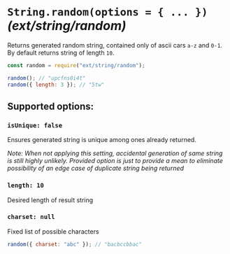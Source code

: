 # `String.random(options = { ... })` _(ext/string/random)_

Returns generated random string, contained only of ascii cars `a-z` and `0-1`.
By default returns string of length `10`.

```javascript
const random = require("ext/string/random");

random(); // "upcfns0i4t"
random({ length: 3 }); // "5tw"
```


















<extoc></extoc>

## Supported options:

### `isUnique: false`

Ensures generated string is unique among ones already returned.

_Note: When not applying this setting, accidental generation of same string is still highly unlikely. Provided option is just to provide a mean to eliminate possibility of an edge case of duplicate string being returned_

### `length: 10`

Desired length of result string

### `charset: null`

Fixed list of possible characters

```javascript
random({ charset: "abc" }); // "bacbccbbac"
```
